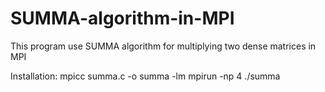 # SUMMA-algorithm-in-MPI
This program use SUMMA algorithm for multiplying two dense matrices in MPI


Installation:
mpicc summa.c -o summa -lm
mpirun -np 4 ./summa
